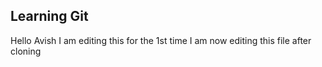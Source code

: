 ## Learning Git
Hello Avish
I am editing this for the 1st time
I am now editing this file after cloning
